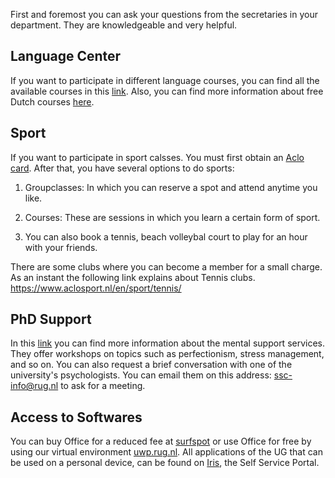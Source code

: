 First and foremost you can ask your questions from the secretaries in your department. They are knowledgeable and very helpful.

## Language Center
If you want to participate in different language courses, you can find all the available courses in this [link](https://rugtc.poweredbymentor.nl/app/modules). Also, you can find more information about free Dutch courses [here](https://www.rug.nl/language-centre/language-courses/dutch/rug-international-students/).

## Sport
If you want to participate in sport calsses. You must first obtain an [Aclo card](https://www.aclosport.nl/). After that, you have several options to do sports:

1. Groupclasses: In which you can reserve a spot and attend anytime you like.

2. Courses: These are sessions in which you learn a certain form of sport.
  
3. You can also book a tennis, beach volleybal court to play for an hour with your friends.

There are some clubs where you can become a member for a small charge. As an instant the following link explains about Tennis clubs.
https://www.aclosport.nl/en/sport/tennis/

## PhD Support
In this [link](https://www.rug.nl/education/phd-programmes/during/phd-support/phd-support?lang=en) you can find more information about the mental support services. 
They offer workshops on topics such as perfectionism, stress management, and so on. You can also request a brief conversation with one of the university's psychologists. You can email them on this address: ssc-info@rug.nl to ask for a meeting. 

## Access to Softwares
You can buy Office for a reduced fee at [surfspot](surfspot.nl) or use Office for free by using our virtual environment [uwp.rug.nl](uwp.rug.nl). All applications of the UG that can be used on a personal device, can be found on [Iris](rug.nl/iris), the Self Service Portal.
